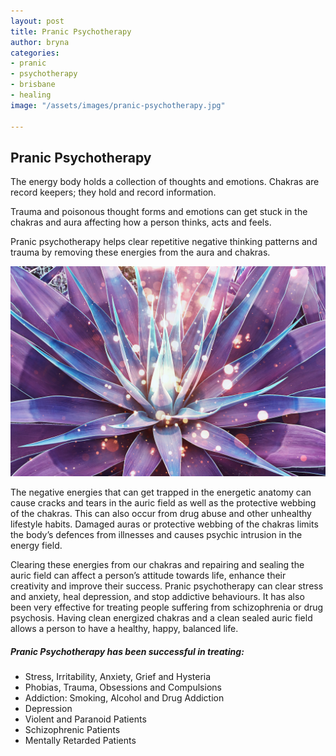 ```yaml
---
layout: post
title: Pranic Psychotherapy
author: bryna
categories:
- pranic
- psychotherapy
- brisbane
- healing
image: "/assets/images/pranic-psychotherapy.jpg"

---
```

## Pranic Psychotherapy

The energy body holds a collection of thoughts and emotions. Chakras are record keepers; they hold and record information. 

Trauma and poisonous thought forms and emotions can get stuck in the chakras and aura affecting how a person thinks, acts and feels. 

Pranic psychotherapy helps clear repetitive negative thinking patterns and trauma by removing these energies from the aura and chakras.

![](/assets/images/agave-plant.jpg)

The negative energies that can get trapped in the energetic anatomy can cause cracks and tears in the auric field as well as the protective webbing of the chakras. This can also occur from drug abuse and other unhealthy lifestyle habits. Damaged auras or protective webbing of the chakras limits the body’s defences from illnesses and causes psychic intrusion in the energy field.

Clearing these energies from our chakras and repairing and sealing the auric field can affect a person’s attitude towards life, enhance their creativity and improve their success. Pranic psychotherapy can clear stress and anxiety, heal depression, and stop addictive behaviours. It has also been very effective for treating people suffering from schizophrenia or drug psychosis. Having clean energized chakras and a clean sealed auric field allows a person to have a healthy, happy, balanced life.

##### Pranic Psychotherapy has been successful in treating:

* Stress, Irritability, Anxiety, Grief and Hysteria
* Phobias, Trauma, Obsessions and Compulsions
* Addiction: Smoking, Alcohol and Drug Addiction
* Depression
* Violent and Paranoid Patients
* Schizophrenic Patients
* Mentally Retarded Patients